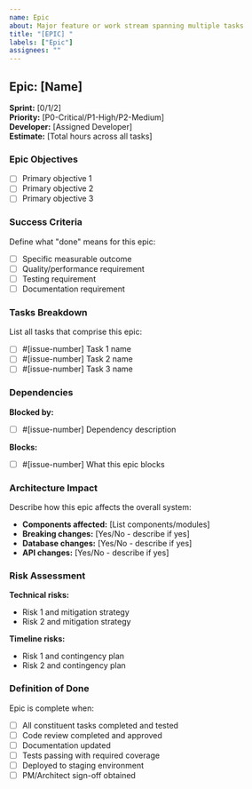 ```yaml
---
name: Epic
about: Major feature or work stream spanning multiple tasks
title: "[EPIC] "
labels: ["Epic"]
assignees: ""
---
```


## Epic: [Name]

**Sprint:** [0/1/2]  
**Priority:** [P0-Critical/P1-High/P2-Medium]  
**Developer:** [Assigned Developer]  
**Estimate:** [Total hours across all tasks]

### Epic Objectives

- [ ] Primary objective 1
- [ ] Primary objective 2
- [ ] Primary objective 3

### Success Criteria

Define what "done" means for this epic:

- [ ] Specific measurable outcome
- [ ] Quality/performance requirement
- [ ] Testing requirement
- [ ] Documentation requirement

### Tasks Breakdown

List all tasks that comprise this epic:

- [ ] #[issue-number] Task 1 name
- [ ] #[issue-number] Task 2 name
- [ ] #[issue-number] Task 3 name

### Dependencies

**Blocked by:**

- [ ] #[issue-number] Dependency description

**Blocks:**

- [ ] #[issue-number] What this epic blocks

### Architecture Impact

Describe how this epic affects the overall system:

- **Components affected:** [List components/modules]
- **Breaking changes:** [Yes/No - describe if yes]
- **Database changes:** [Yes/No - describe if yes]
- **API changes:** [Yes/No - describe if yes]

### Risk Assessment

**Technical risks:**

- Risk 1 and mitigation strategy
- Risk 2 and mitigation strategy

**Timeline risks:**

- Risk 1 and contingency plan
- Risk 2 and contingency plan

### Definition of Done

Epic is complete when:

- [ ] All constituent tasks completed and tested
- [ ] Code review completed and approved
- [ ] Documentation updated
- [ ] Tests passing with required coverage
- [ ] Deployed to staging environment
- [ ] PM/Architect sign-off obtained
